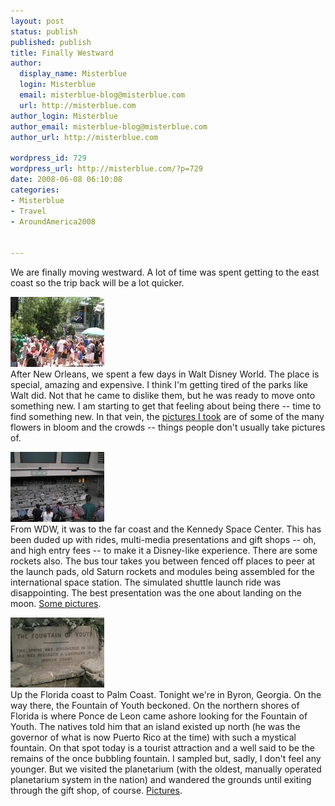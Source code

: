 ```yaml
---
layout: post
status: publish
published: publish
title: Finally Westward
author:
  display_name: Misterblue
  login: Misterblue
  email: misterblue-blog@misterblue.com
  url: http://misterblue.com
author_login: Misterblue
author_email: misterblue-blog@misterblue.com
author_url: http://misterblue.com

wordpress_id: 729
wordpress_url: http://misterblue.com/?p=729
date: 2008-06-08 06:10:08
categories:
- Misterblue
- Travel
- AroundAmerica2008


---
```

We are finally moving westward. A lot of time was spent getting to the east coast so the trip back will be a lot quicker.
<p>
<div class="g2image_float_left"><a href="/images/oldimages/IMG_2877.jpg"><img src="/images/oldimages/thumb/IMG_2877.jpg" class="oldImageThumb"/></a></div>After New Orleans, we spent a few days in Walt Disney World. The place is special, amazing and expensive. I think I'm getting tired of the parks like Walt did. Not that he came to dislike them, but he was ready to move onto something new. I am starting to get that feeling about being there -- time to find something new.
In that vein, the <a href="http://pics.misterblue.com/v/20080500-Trip/20080503-DisneyWorld/">pictures I took</a> are of some of the many flowers in bloom and the crowds -- things people don't usually take pictures of.
</p>
<p>
<div class="g2image_float_right"><a href="/images/oldimages/IMG_2944.jpg"><img src="/images/oldimages/thumb/IMG_2944.jpg" class="oldImageThumb"/></a></div>From WDW, it was to the far coast and the Kennedy Space Center.
This has been duded up with rides, multi-media presentations and gift shops -- oh, and high entry fees -- to make it a Disney-like experience. There are some rockets also. The bus tour takes you between fenced off places to peer at the launch pads, old Saturn rockets and modules being assembled for the international space station. The simulated shuttle launch ride was disappointing. The best presentation was the one about landing on the moon. <a href="http://pics.misterblue.com/v/20080500-Trip/20080606-KennedySpaceCenter/">Some pictures</a>.
</p>
<p>
<div class="g2image_float_left"><a href="/images/oldimages/IMG_3003.jpg"><img src="/images/oldimages/thumb/IMG_3003.jpg" class="oldImageThumb"/></a></div>Up the Florida coast to Palm Coast. Tonight we're in Byron, Georgia. On the way there, the Fountain of Youth beckoned.
On the northern shores of Florida is where Ponce de Leon came ashore looking for the Fountain of Youth. The natives told him that an island existed up north (he was the governor of what is now Puerto Rico at the time) with such a mystical fountain. On that spot today is a tourist attraction and a well said to be the remains of the once bubbling fountain. I sampled but, sadly, I don't feel any younger. But we visited the planetarium (with the oldest, manually operated planetarium system in the nation) and wandered the grounds until exiting through the gift shop, of course. <a href="http://pics.misterblue.com/v/20080500-Trip/20080607-FountainOfYouth/">Pictures</a>.
</p>
